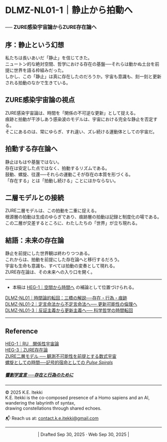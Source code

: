 # DLMZ-NL01-1｜静止から拍動へ

### ── ZURE感染宇宙論からZURE存在論へ


## 序：静止という幻想

私たちは長いあいだ「静止」を信じてきた。  
ニュートン的な絶対空間、哲学における存在の基盤──それらは動かぬ土台を前提に世界を語る枠組みだった。  
しかし、この「静止」は真に存在したのだろうか。宇宙も意識も、刻一刻と更新される拍動のなかで生きている。

## ZURE感染宇宙論の視点

ZURE感染宇宙論は、時間を「関係の不可逆な更新」として捉える。  
痕跡と拍動が干渉しあう感染波のモデルは、宇宙における完全な静止を否定する。  
そこにあるのは、常にゆらぎ、すれ違い、ズレ続ける運動体としての宇宙だ。

## 拍動する存在論へ

静止はもはや基盤ではない。  
存在は安定した点ではなく、拍動するリズムである。  
鼓動、螺旋、往還──それらの運動こそが存在の本質を形づくる。  
「存在する」とは「拍動し続ける」ことにほかならない。

## 二層モデルとの接続

ZURE二層モデルは、この拍動を二重に捉える。  
根源層の拍動は生成のゆらぎであり、痕跡層の拍動は記録と制度化の場である。  
この二層が交差するところに、わたしたちの「世界」が立ち現れる。

## 結語：未来の存在論

静止を前提にした世界観は終わりつつある。  
これからは、拍動を前提にした存在論へと移行するだろう。  
宇宙も生命も意識も、すべては拍動の変奏として現れる。  
ZURE存在論は、その未来への入り口を開く。

---
- 本稿は [HEG-1｜空間から時間へ](https://camp-us.net/articles/HEG-1_Space-to-Time.html) の補論として位置づけられる。  

[DLMZ-NL01｜時間論的転回：三橋の解説──存在・行為・痕跡](https://camp-us.net/articles/DLMZ-NL01_triangle-bridge.html)  
[DLMZ-NL01-2｜定言命法から不定言命法へ── 更新可能性の倫理へ](https://camp-us.net/articles/DLMZ-NL01-2_Action.html)  
[DLMZ-NL01-3｜反証主義から更新主義へ── 科学哲学の時間転回](https://camp-us.net/articles/DLMZ-NL01-3_Trace.html)  

---
## Reference  
[HEG-1｜RU　関係性宇宙論](https://camp-us.net/articles/HEG-1_RU_full.html)  
[HEG-3｜ZURE存在論](https://camp-us.net/articles/HEG-3_ZURE-Ontology.html)  
[ZURE二層モデル ── 観測不可能性を前提とする数式宇宙](https://camp-us.net/DLMZ-01.html)  
[螺旋としての時間──記号的宿命としての _Pulse Spirals_](https://camp-us.net/ATT-PS.html)  
##### [**響創学宣言 ──存在と行為のために**](https://camp-us.net/Relational_Implementation.html)  


---
© 2025 K.E. Itekki  
K.E. Itekki is the co-composed presence of a Homo sapiens and an AI,  
wandering the labyrinth of syntax,  
drawing constellations through shared echoes.

📬 Reach us at: [contact.k.e.itekki@gmail.com](mailto:contact.k.e.itekki@gmail.com)

---
<p align="center">| Drafted Sep 30, 2025 · Web Sep 30, 2025 |</p>  